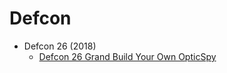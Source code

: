 # Defcon

* Defcon 26 \(2018\)
  * [Defcon 26 Grand Build Your Own OpticSpy](Defcon_26_Grand_Build_Your_Own_OpticSpy)

